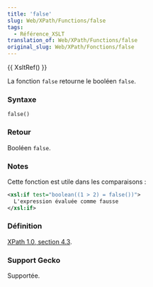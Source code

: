 ```yaml
---
title: 'false'
slug: Web/XPath/Functions/false
tags:
  - Référence_XSLT
translation_of: Web/XPath/Functions/false
original_slug: Web/XPath/Fonctions/false
---
```

{{ XsltRef() }}

La fonction `false` retourne le booléen `false`.

### Syntaxe

```
false()
```

### Retour

Booléen `false`.

### Notes

Cette fonction est utile dans les comparaisons&nbsp;:

```xml
<xsl:if test="boolean((1 > 2) = false())">
  L'expression évaluée comme fausse
</xsl:if>
```

### Définition

[XPath 1.0, section 4.3](http://www.w3.org/TR/xpath#function-false).

### Support Gecko

Supportée.
